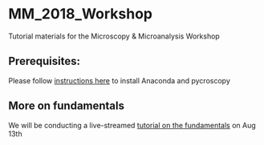 # MM_2018_Workshop
Tutorial materials for the Microscopy &amp; Microanalysis Workshop

## Prerequisites:
Please follow [instructions here](https://pycroscopy.github.io/pycroscopy/install.html) to install Anaconda and pycroscopy

## More on fundamentals
We will be conducting a live-streamed [tutorial on the fundamentals](https://github.com/pycroscopy/pyUSID_Tutorial/blob/master/CNMS_UM_Workshop_schedule.md) on Aug 13th